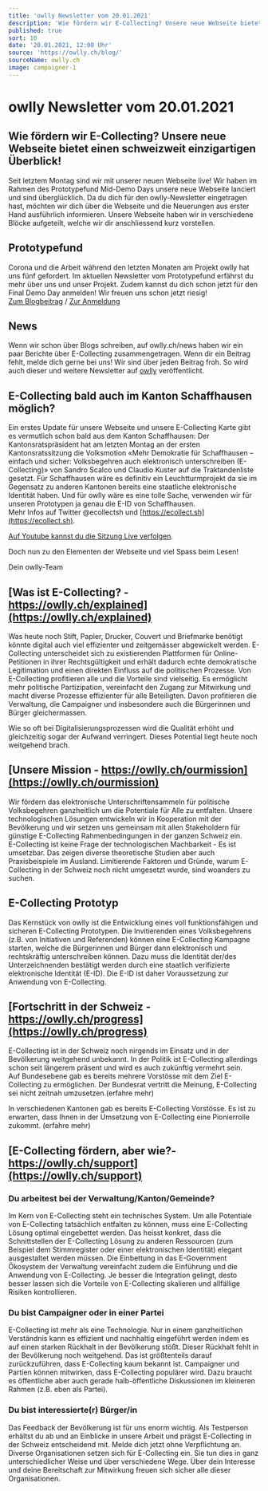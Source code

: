 ```yaml
---
title: 'owlly Newsletter vom 20.01.2021'
description: 'Wie fördern wir E-Collecting? Unsere neue Webseite bietet einen schweizweit einzigartigen Überblick!'
published: true
sort: 10
date: '20.01.2021, 12:00 Uhr'
source: 'https://owlly.ch/blog/'
sourceName: owlly.ch
image: campaigner-1
---
```


# **owlly Newsletter vom 20.01.2021**

## **Wie fördern wir E-Collecting? Unsere neue Webseite bietet einen schweizweit einzigartigen Überblick!**

Seit letztem Montag sind wir mit unserer neuen Webseite live! Wir haben im Rahmen des Prototypefund Mid-Demo Days unsere neue Webseite lanciert und sind überglücklich. Da du dich für den owlly-Newsletter eingetragen hast, möchten wir dich über die Webseite und die Neuerungen aus erster Hand ausführlich informieren. Unsere Webseite haben wir in verschiedene Blöcke aufgeteilt, welche wir dir anschliessend kurz vorstellen.

## **Prototypefund**

Corona und die Arbeit während den letzten Monaten am Projekt owlly hat uns fünf gefordert. Im aktuellen Newsletter vom Prototypefund erfährst du mehr über uns und unser Projekt. Zudem kannst du dich schon jetzt für den Final Demo Day anmelden! Wir freuen uns schon jetzt riesig!  
[Zum Blogbeitrag](https://prototypefund.opendata.ch/2021/01/18/die-schweizer-demokratie-ins-21-jahrhundert-begleiten/) / [Zur Anmeldung](https://subscribe.newsletter2go.com/?n2g=phn6whjn-bnge6m07-16z)

## **News**

Wenn wir schon über Blogs schreiben, auf owlly.ch/news haben wir ein paar Berichte über E-Collecting zusammengetragen. Wenn dir ein Beitrag fehlt, melde dich gerne bei uns! Wir sind über jeden Beitrag froh. So wird auch dieser und weitere Newsletter auf [owlly](https://owlly.ch/blog/20210120_owlly-newsletter-vom-20.01.2021) veröffentlicht.

## **E-Collecting bald auch im Kanton Schaffhausen möglich?**

Ein erstes Update für unsere Webseite und unsere E-Collecting Karte gibt es vermutlich schon bald aus dem Kanton Schaffhausen: Der Kantonsratspräsident hat am letzten Montag an der ersten Kantonsratssitzung die Volksmotion «Mehr Demokratie für Schaffhausen – einfach und sicher: Volksbegehren auch elektronisch unterschreiben (E-Collecting)» von Sandro Scalco und Claudio Kuster auf die Traktandenliste gesetzt. Für Schaffhausen wäre es definitiv ein Leuchtturmprojekt da sie im Gegensatz zu anderen Kantonen bereits eine staatliche elektronische Identität haben. Und für owlly wäre es eine tolle Sache, verwenden wir für unseren Prototypen ja genau die E-ID von Schaffhausen.  
Mehr Infos auf Twitter @ecollectsh und [https://ecollect.sh](https://ecollect.sh).

[Auf Youtube kannst du die Sitzung Live verfolgen](https://www.youtube.com/watch?v=UJsPVXV-XZc).

Doch nun zu den Elementen der Webseite und viel Spass beim Lesen!

Dein owlly-Team

## **[Was ist E-Collecting? - https://owlly.ch/explained](https://owlly.ch/explained)**

Was heute noch Stift, Papier, Drucker, Couvert und Briefmarke benötigt könnte digital auch viel effizienter und zeitgemässer abgewickelt werden. E-Collecting unterscheidet sich zu existierenden Plattformen für Online-Petitionen in ihrer Rechtsgültigkeit und erhält dadurch echte demokratische Legitimation und einen direkten Einfluss auf die politischen Prozesse.
Von E-Collecting profitieren alle und die Vorteile sind vielseitig. Es ermöglicht mehr politische Partizipation, vereinfacht den Zugang zur Mitwirkung und macht diverse Prozesse effizienter für alle Beteiligten. Davon profitieren die Verwaltung, die Campaigner und insbesondere auch die Bürgerinnen und Bürger gleichermassen.

Wie so oft bei Digitalisierungsprozessen wird die Qualität erhöht und gleichzeitig sogar der Aufwand verringert. Dieses Potential liegt heute noch weitgehend brach.

## **[Unsere Mission - https://owlly.ch/ourmission](https://owlly.ch/ourmission)**

Wir fördern das elektronische Unterschriftensammeln für politische Volksbegehren ganzheitlich um die Potentiale für Alle zu entfalten. Unsere technologischen Lösungen entwickeln wir in Kooperation mit der Bevölkerung und wir setzen uns gemeinsam mit allen Stakeholdern für günstige E-Collecting Rahmenbedingungen in der ganzen Schweiz ein.  
E-Collecting ist keine Frage der technologischen Machbarkeit - Es ist umsetzbar. Das zeigen diverse theoretische Studien aber auch Praxisbeispiele im Ausland. Limitierende Faktoren und Gründe, warum E-Collecting in der Schweiz noch nicht umgesetzt wurde, sind woanders zu suchen.

## **E-Collecting Prototyp**

Das Kernstück von owlly ist die Entwicklung eines voll funktionsfähigen und sicheren E-Collecting Prototypen. Die Invitierenden eines Volksbegehrens (z.B. von Initiativen und Referenden) können eine E-Collecting Kampagne starten, welche die Bürgerinnen und Bürger dann elektronisch und rechtskräftig unterschreiben können. Dazu muss die Identität der/des Unterzeichnenden bestätigt werden durch eine staatlich verifizierte elektronische Identität (E-ID). Die E-ID ist daher Voraussetzung zur Anwendung von E-Collecting.

## **[Fortschritt in der Schweiz - https://owlly.ch/progress](https://owlly.ch/progress)**

E-Collecting ist in der Schweiz noch nirgends im Einsatz und in der Bevölkerung weitgehend unbekannt. In der Politik ist E-Collecting allerdings schon seit längerem präsent und wird es auch zukünftig vermehrt sein.  
Auf Bundesebene gab es bereits mehrere Vorstösse mit dem Ziel E-Collecting zu ermöglichen. Der Bundesrat vertritt die Meinung, E-Collecting sei nicht zeitnah umzusetzen.(erfahre mehr)

In verschiedenen Kantonen gab es bereits E-Collecting Vorstösse. Es ist zu erwarten, dass Ihnen in der Umsetzung von E-Collecting eine Pionierrolle zukommt. (erfahre mehr)

## **[E-Collecting fördern, aber wie?- https://owlly.ch/support](https://owlly.ch/support)**

### **Du arbeitest bei der Verwaltung/Kanton/Gemeinde?**

Im Kern von E-Collecting steht ein technisches System. Um alle Potentiale von E-Collecting tatsächlich entfalten zu können, muss eine E-Collecting Lösung optimal eingebettet werden. Das heisst konkret, dass die Schnittstellen der E-Collecting Lösung zu anderen Ressourcen (zum Beispiel dem Stimmregister oder einer elektronischen Identität) elegant ausgestaltet werden müssen. Die Einbettung in das E-Government Ökosystem der Verwaltung vereinfacht zudem die Einführung und die Anwendung von E-Collecting. Je besser die Integration gelingt, desto besser lassen sich die Vorteile von E-Collecting skalieren und allfällige Risiken kontrollieren.

### **Du bist Campaigner oder in einer Partei**

E-Collecting ist mehr als eine Technologie. Nur in einem ganzheitlichen Verständnis kann es effizient und nachhaltig eingeführt werden indem es auf einen starken Rückhalt in der Bevölkerung stößt. Dieser Rückhalt fehlt in der Bevölkerung noch weitgehend. Das ist größtenteils darauf zurückzuführen, dass E-Collecting kaum bekannt ist. Campaigner und Partien können mitwirken, dass E-Collecting populärer wird. Dazu braucht es öffentliche aber auch gerade halb-öffentliche Diskussionen im kleineren Rahmen (z.B. eben als Partei).

### **Du bist interessierte(r) Bürger/in**

Das Feedback der Bevölkerung ist für uns enorm wichtig. Als Testperson erhältst du ab und an Einblicke in unsere Arbeit und prägst E-Collecting in der Schweiz entscheidend mit. Melde dich jetzt ohne Verpflichtung an.
Diverse Organisationen setzen sich für E-Collecting ein. Sie tun dies in ganz unterschiedlicher Weise und über verschiedene Wege. Über dein Interesse und deine Bereitschaft zur Mitwirkung freuen sich sicher alle dieser Organisationen.
